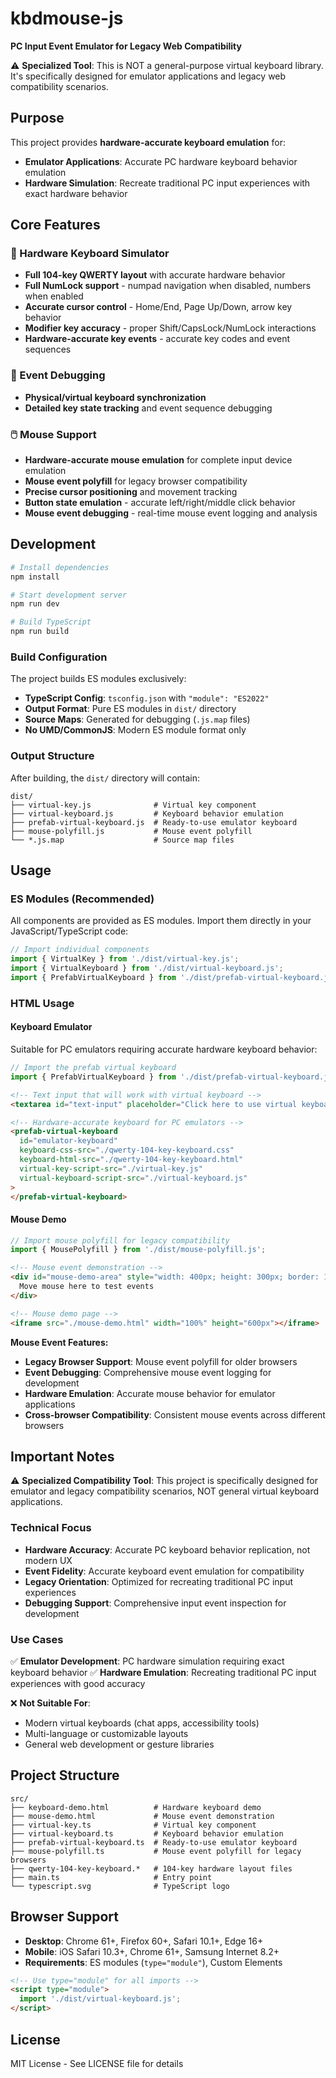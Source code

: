 # kbdmouse-js

**PC Input Event Emulator for Legacy Web Compatibility**

⚠️ **Specialized Tool**: This is NOT a general-purpose virtual keyboard library. It's specifically designed for emulator applications and legacy web compatibility scenarios.

## Purpose

This project provides **hardware-accurate keyboard emulation** for:

- **Emulator Applications**: Accurate PC hardware keyboard behavior emulation
- **Hardware Simulation**: Recreate traditional PC input experiences with exact hardware behavior

## Core Features

### 🔧 Hardware Keyboard Simulator
- **Full 104-key QWERTY layout** with accurate hardware behavior
- **Full NumLock support** - numpad navigation when disabled, numbers when enabled
- **Accurate cursor control** - Home/End, Page Up/Down, arrow key behavior
- **Modifier key accuracy** - proper Shift/CapsLock/NumLock interactions
- **Hardware-accurate key events** - accurate key codes and event sequences



### 📝 Event Debugging
- **Physical/virtual keyboard synchronization** 
- **Detailed key state tracking** and event sequence debugging

### 🖱️ Mouse Support
- **Hardware-accurate mouse emulation** for complete input device emulation
- **Mouse event polyfill** for legacy browser compatibility
- **Precise cursor positioning** and movement tracking
- **Button state emulation** - accurate left/right/middle click behavior
- **Mouse event debugging** - real-time mouse event logging and analysis


## Development

```bash
# Install dependencies
npm install

# Start development server
npm run dev

# Build TypeScript
npm run build
```

### Build Configuration

The project builds ES modules exclusively:

- **TypeScript Config**: `tsconfig.json` with `"module": "ES2022"`
- **Output Format**: Pure ES modules in `dist/` directory
- **Source Maps**: Generated for debugging (`.js.map` files)
- **No UMD/CommonJS**: Modern ES module format only

### Output Structure

After building, the `dist/` directory will contain:
```
dist/
├── virtual-key.js              # Virtual key component
├── virtual-keyboard.js         # Keyboard behavior emulation
├── prefab-virtual-keyboard.js  # Ready-to-use emulator keyboard
├── mouse-polyfill.js           # Mouse event polyfill
└── *.js.map                    # Source map files
```

## Usage

### ES Modules (Recommended)

All components are provided as ES modules. Import them directly in your JavaScript/TypeScript code:

```javascript
// Import individual components
import { VirtualKey } from './dist/virtual-key.js';
import { VirtualKeyboard } from './dist/virtual-keyboard.js';
import { PrefabVirtualKeyboard } from './dist/prefab-virtual-keyboard.js';


```

### HTML Usage

#### Keyboard Emulator
Suitable for PC emulators requiring accurate hardware keyboard behavior:

```javascript
// Import the prefab virtual keyboard
import { PrefabVirtualKeyboard } from './dist/prefab-virtual-keyboard.js';
```

```html
<!-- Text input that will work with virtual keyboard -->
<textarea id="text-input" placeholder="Click here to use virtual keyboard"></textarea>

<!-- Hardware-accurate keyboard for PC emulators -->
<prefab-virtual-keyboard
  id="emulator-keyboard"
  keyboard-css-src="./qwerty-104-key-keyboard.css" 
  keyboard-html-src="./qwerty-104-key-keyboard.html"
  virtual-key-script-src="./virtual-key.js"
  virtual-keyboard-script-src="./virtual-keyboard.js"
>
</prefab-virtual-keyboard>
```

#### Mouse Demo
```javascript
// Import mouse polyfill for legacy compatibility
import { MousePolyfill } from './dist/mouse-polyfill.js';
```

```html
<!-- Mouse event demonstration -->
<div id="mouse-demo-area" style="width: 400px; height: 300px; border: 1px solid #ccc;">
  Move mouse here to test events
</div>

<!-- Mouse demo page -->
<iframe src="./mouse-demo.html" width="100%" height="600px"></iframe>
```

**Mouse Event Features:**
- **Legacy Browser Support**: Mouse event polyfill for older browsers
- **Event Debugging**: Comprehensive mouse event logging for development
- **Hardware Emulation**: Accurate mouse behavior for emulator applications
- **Cross-browser Compatibility**: Consistent mouse events across different browsers



## Important Notes

⚠️ **Specialized Compatibility Tool**: This project is specifically designed for emulator and legacy compatibility scenarios, NOT general virtual keyboard applications.

### Technical Focus
- **Hardware Accuracy**: Accurate PC keyboard behavior replication, not modern UX
- **Event Fidelity**: Accurate keyboard event emulation for compatibility
- **Legacy Orientation**: Optimized for recreating traditional PC input experiences
- **Debugging Support**: Comprehensive input event inspection for development

### Use Cases
✅ **Emulator Development**: PC hardware simulation requiring exact keyboard behavior
✅ **Hardware Emulation**: Recreating traditional PC input experiences with good accuracy

❌ **Not Suitable For**:
- Modern virtual keyboards (chat apps, accessibility tools)
- Multi-language or customizable layouts
- General web development or gesture libraries

## Project Structure

```
src/
├── keyboard-demo.html          # Hardware keyboard demo
├── mouse-demo.html             # Mouse event demonstration
├── virtual-key.ts              # Virtual key component
├── virtual-keyboard.ts         # Keyboard behavior emulation
├── prefab-virtual-keyboard.ts  # Ready-to-use emulator keyboard
├── mouse-polyfill.ts           # Mouse event polyfill for legacy browsers
├── qwerty-104-key-keyboard.*   # 104-key hardware layout files
├── main.ts                     # Entry point
└── typescript.svg              # TypeScript logo
```

## Browser Support

- **Desktop**: Chrome 61+, Firefox 60+, Safari 10.1+, Edge 16+
- **Mobile**: iOS Safari 10.3+, Chrome 61+, Samsung Internet 8.2+
- **Requirements**: ES modules (`type="module"`), Custom Elements

```html
<!-- Use type="module" for all imports -->
<script type="module">
  import './dist/virtual-keyboard.js';
</script>
```

## License

MIT License - See LICENSE file for details

